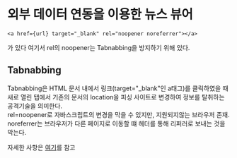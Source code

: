 외부 데이터 연동을 이용한 뉴스 뷰어
=


```
<a href={url} target="_blank" rel="noopener noreferrer"></a>
```
가 있다 여기서 rel의 noopener는 Tabnabbing을 방지하기 위해 있다.

Tabnabbing
-
Tabnabbing은 HTML 문서 내에서 링크(target="_blank"인 a태그)를 클릭하였을 때 새로 열린 탭에서 기존의 문서의 location을 피싱 사이트로 변경하여 정보를 탈취하는 공격기술을 의미한다.  
rel=noopener로 자바스크립트의 변경을 막을 수 있지만, 지원되지않는 브라우저 존재.  
noreferrer는 브라우저가 다른 페이지로 이동할 떄 헤더를 통해 리퍼러로 보내는 것을 막는다.

자세한 사항은 [여기](https://blog.coderifleman.com/2017/05/30/tabnabbing_attack_and_noopener/)를 참고








